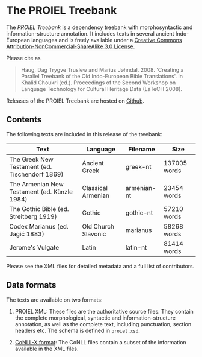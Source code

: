 The PROIEL Treebank
===================

The _PROIEL Treebank_ is a dependency treebank with morphosyntactic and
information-structure annotation. It includes texts in several ancient
Indo-European languages and is freely available under a [Creative Commons
Attribution-NonCommercial-ShareAlike 3.0 License](
http://creativecommons.org/licenses/by-nc-sa/3.0/us/).

Please cite as

> Haug, Dag Trygve Truslew and Marius Jøhndal. 2008. 'Creating a Parallel
> Treebank of the Old Indo-European Bible Translations'. In Khalid Choukri
> (ed.). Proceedings of the Second Workshop on Language Technology for
> Cultural Heritage Data (LaTeCH 2008).

Releases of the PROIEL Treebank are hosted on
[Github](https://github.com/proiel/proiel-treebank).

Contents
--------

The following texts are included in this release of the treebank:

  Text                                           | Language            | Filename    | Size
  ----                                           | --------            | --------    | ----
  The Greek New Testament (ed. Tischendorf 1869) | Ancient Greek       | greek-nt    | 137005 words
  The Armenian New Testament (ed. Künzle 1984)   | Classical Armenian  | armenian-nt | 23454 words
  The Gothic Bible (ed. Streitberg 1919)         | Gothic              | gothic-nt   | 57210 words
  Codex Marianus (ed. Jagić 1883)                | Old Church Slavonic | marianus    | 58268 words
  Jerome's Vulgate                               | Latin               | latin-nt    | 81414 words

Please see the XML files for detailed metadata and a full list of contributors.

Data formats
------------

The texts are available on two formats:

1. PROIEL XML: These files are the authoritative source files. They contain the
   complete morphological, syntactic and information-structure annotation, as well as
   the complete text, including punctuation, section headers etc. The schema is
   defined in `proiel.xsd`.

2. [CoNLL-X format](http://nextens.uvt.nl/depparse-wiki/DataFormat): The CoNLL
   files contain a subset of the information available in the XML files.
